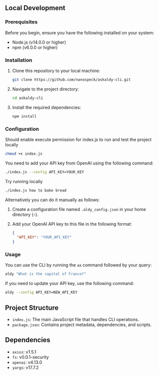 ## Local Development


### Prerequisites

Before you begin, ensure you have the following installed on your system:

- Node.js (v14.0.0 or higher)
- npm (v6.0.0 or higher)

### Installation

1. Clone this repository to your local machine:

   ```bash
   git clone https://github.com/nanospeck/askaldy-cli.git
   ```

2. Navigate to the project directory:

   ```bash
   cd askaldy-cli
   ```

3. Install the required dependencies:

   ```bash
   npm install
   ```

### Configuration

Should enable execute permission for index.js to run and test the project locally

```bash
chmod +x index.js
```

You need to add your API key from OpenAI using the following command:

```bash
./index.js --config API_KEY=YOUR_KEY
```

Try running locally

```bash
./index.js how to bake bread
```


Alternatively you can do it manually as follows:

1. Create a configuration file named `.aldy_config.json` in your home directory (`~`).

2. Add your OpenAI API key to this file in the following format:

   ```json
   {
     "API_KEY": "YOUR_API_KEY"
   }
   ```

### Usage

You can use the CLI by running the `aa` command followed by your query:

```bash
aldy "What is the capital of France?"
```

If you need to update your API key, use the following command:

```bash
aldy --config API_KEY=NEW_API_KEY
```

## Project Structure

- `index.js`: The main JavaScript file that handles CLI operations.
- `package.json`: Contains project metadata, dependencies, and scripts.

## Dependencies

- `axios`: v1.5.1
- `fs`: v0.0.1-security
- `openai`: v4.13.0
- `yargs`: v17.7.2
